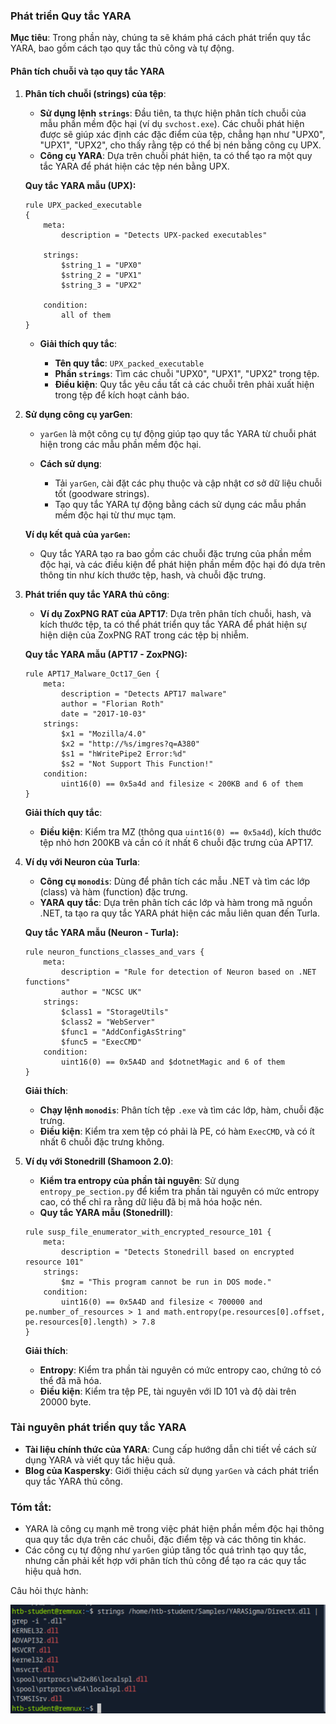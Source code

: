 ### Phát triển Quy tắc YARA

**Mục tiêu**: Trong phần này, chúng ta sẽ khám phá cách phát triển quy tắc YARA, bao gồm cách tạo quy tắc thủ công và tự động.

#### Phân tích chuỗi và tạo quy tắc YARA

1. **Phân tích chuỗi (strings) của tệp**:

   * **Sử dụng lệnh `strings`**: Đầu tiên, ta thực hiện phân tích chuỗi của mẫu phần mềm độc hại (ví dụ `svchost.exe`). Các chuỗi phát hiện được sẽ giúp xác định các đặc điểm của tệp, chẳng hạn như "UPX0", "UPX1", "UPX2", cho thấy rằng tệp có thể bị nén bằng công cụ UPX.
   * **Công cụ YARA**: Dựa trên chuỗi phát hiện, ta có thể tạo ra một quy tắc YARA để phát hiện các tệp nén bằng UPX.

   **Quy tắc YARA mẫu (UPX):**

   ```yara
   rule UPX_packed_executable
   {
       meta:
           description = "Detects UPX-packed executables"

       strings: 
           $string_1 = "UPX0"
           $string_2 = "UPX1"
           $string_3 = "UPX2"

       condition:
           all of them
   }
   ```

   * **Giải thích quy tắc**:

     * **Tên quy tắc**: `UPX_packed_executable`
     * **Phần `strings`**: Tìm các chuỗi "UPX0", "UPX1", "UPX2" trong tệp.
     * **Điều kiện**: Quy tắc yêu cầu tất cả các chuỗi trên phải xuất hiện trong tệp để kích hoạt cảnh báo.

2. **Sử dụng công cụ yarGen**:

   * `yarGen` là một công cụ tự động giúp tạo quy tắc YARA từ chuỗi phát hiện trong các mẫu phần mềm độc hại.
   * **Cách sử dụng**:

     * Tải `yarGen`, cài đặt các phụ thuộc và cập nhật cơ sở dữ liệu chuỗi tốt (goodware strings).
     * Tạo quy tắc YARA tự động bằng cách sử dụng các mẫu phần mềm độc hại từ thư mục tạm.

   **Ví dụ kết quả của `yarGen`:**

   * Quy tắc YARA tạo ra bao gồm các chuỗi đặc trưng của phần mềm độc hại, và các điều kiện để phát hiện phần mềm độc hại đó dựa trên thông tin như kích thước tệp, hash, và chuỗi đặc trưng.

3. **Phát triển quy tắc YARA thủ công**:

   * **Ví dụ ZoxPNG RAT của APT17**: Dựa trên phân tích chuỗi, hash, và kích thước tệp, ta có thể phát triển quy tắc YARA để phát hiện sự hiện diện của ZoxPNG RAT trong các tệp bị nhiễm.

   **Quy tắc YARA mẫu (APT17 - ZoxPNG):**

   ```yara
   rule APT17_Malware_Oct17_Gen {
       meta:
           description = "Detects APT17 malware"
           author = "Florian Roth"
           date = "2017-10-03"
       strings:
           $x1 = "Mozilla/4.0" 
           $x2 = "http://%s/imgres?q=A380"
           $s1 = "hWritePipe2 Error:%d"
           $s2 = "Not Support This Function!"
       condition:
           uint16(0) == 0x5a4d and filesize < 200KB and 6 of them
   }
   ```

   **Giải thích quy tắc**:

   * **Điều kiện**: Kiểm tra MZ (thông qua `uint16(0) == 0x5a4d`), kích thước tệp nhỏ hơn 200KB và cần có ít nhất 6 chuỗi đặc trưng của APT17.

4. **Ví dụ với Neuron của Turla**:

   * **Công cụ `monodis`**: Dùng để phân tích các mẫu .NET và tìm các lớp (class) và hàm (function) đặc trưng.
   * **YARA quy tắc**: Dựa trên phân tích các lớp và hàm trong mã nguồn .NET, ta tạo ra quy tắc YARA phát hiện các mẫu liên quan đến Turla.

   **Quy tắc YARA mẫu (Neuron - Turla):**

   ```yara
   rule neuron_functions_classes_and_vars {
       meta:
           description = "Rule for detection of Neuron based on .NET functions"
           author = "NCSC UK"
       strings:
           $class1 = "StorageUtils"
           $class2 = "WebServer"
           $func1 = "AddConfigAsString"
           $func5 = "ExecCMD"
       condition:
           uint16(0) == 0x5A4D and $dotnetMagic and 6 of them
   }
   ```

   **Giải thích**:

   * **Chạy lệnh `monodis`**: Phân tích tệp `.exe` và tìm các lớp, hàm, chuỗi đặc trưng.
   * **Điều kiện**: Kiểm tra xem tệp có phải là PE, có hàm `ExecCMD`, và có ít nhất 6 chuỗi đặc trưng không.

5. **Ví dụ với Stonedrill (Shamoon 2.0)**:

   * **Kiểm tra entropy của phần tài nguyên**: Sử dụng `entropy_pe_section.py` để kiểm tra phần tài nguyên có mức entropy cao, có thể chỉ ra rằng dữ liệu đã bị mã hóa hoặc nén.
   * **Quy tắc YARA mẫu (Stonedrill)**:

   ```yara
   rule susp_file_enumerator_with_encrypted_resource_101 {
       meta:
           description = "Detects Stonedrill based on encrypted resource 101"
       strings:
           $mz = "This program cannot be run in DOS mode."
       condition:
           uint16(0) == 0x5A4D and filesize < 700000 and pe.number_of_resources > 1 and math.entropy(pe.resources[0].offset, pe.resources[0].length) > 7.8
   }
   ```

   **Giải thích**:

   * **Entropy**: Kiểm tra phần tài nguyên có mức entropy cao, chứng tỏ có thể đã mã hóa.
   * **Điều kiện**: Kiểm tra tệp PE, tài nguyên với ID 101 và độ dài trên 20000 byte.

### Tài nguyên phát triển quy tắc YARA

* **Tài liệu chính thức của YARA**: Cung cấp hướng dẫn chi tiết về cách sử dụng YARA và viết quy tắc hiệu quả.
* **Blog của Kaspersky**: Giới thiệu cách sử dụng `yarGen` và cách phát triển quy tắc YARA thủ công.

### Tóm tắt:

* YARA là công cụ mạnh mẽ trong việc phát hiện phần mềm độc hại thông qua quy tắc dựa trên các chuỗi, đặc điểm tệp và các thông tin khác.
* Các công cụ tự động như `yarGen` giúp tăng tốc quá trình tạo quy tắc, nhưng cần phải kết hợp với phân tích thủ công để tạo ra các quy tắc hiệu quả hơn.

Câu hỏi thực hành:

![alt text](image-1.png)
